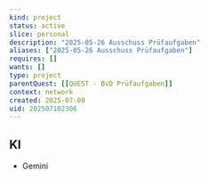 ```yaml
---
kind: project
status: active
slice: personal
description: "2025-05-26 Ausschuss Prüfaufgaben"
aliases: ["2025-05-26 Ausschuss Prüfaufgaben"]
requires: []
wants: []
type: project
parentQuest: [[QUEST - BvD Prüfaufgaben]]
context: network
created: 2025-07-08
uid: 202507102306
---
```


## KI 
- Gemini
